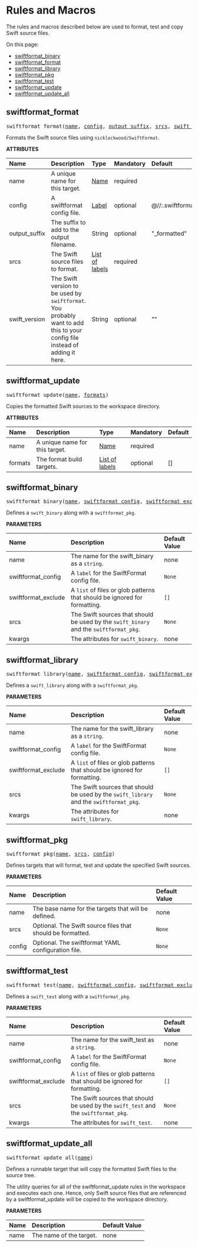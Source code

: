 <!-- Generated with Stardoc, Do Not Edit! -->
# Rules and Macros

The rules and macros described below are used to format, test and 
copy Swift source files.

On this page:

  * [swiftformat_binary](#swiftformat_binary)
  * [swiftformat_format](#swiftformat_format)
  * [swiftformat_library](#swiftformat_library)
  * [swiftformat_pkg](#swiftformat_pkg)
  * [swiftformat_test](#swiftformat_test)
  * [swiftformat_update](#swiftformat_update)
  * [swiftformat_update_all](#swiftformat_update_all)


<a id="#swiftformat_format"></a>

## swiftformat_format

<pre>
swiftformat_format(<a href="#swiftformat_format-name">name</a>, <a href="#swiftformat_format-config">config</a>, <a href="#swiftformat_format-output_suffix">output_suffix</a>, <a href="#swiftformat_format-srcs">srcs</a>, <a href="#swiftformat_format-swift_version">swift_version</a>)
</pre>

Formats the Swift source files using `nicklockwood/SwiftFormat`.

**ATTRIBUTES**


| Name  | Description | Type | Mandatory | Default |
| :------------- | :------------- | :------------- | :------------- | :------------- |
| <a id="swiftformat_format-name"></a>name |  A unique name for this target.   | <a href="https://bazel.build/docs/build-ref.html#name">Name</a> | required |  |
| <a id="swiftformat_format-config"></a>config |  A swiftformat config file.   | <a href="https://bazel.build/docs/build-ref.html#labels">Label</a> | optional | @//:.swiftformat |
| <a id="swiftformat_format-output_suffix"></a>output_suffix |  The suffix to add to the output filename.   | String | optional | "_formatted" |
| <a id="swiftformat_format-srcs"></a>srcs |  The Swift source files to format.   | <a href="https://bazel.build/docs/build-ref.html#labels">List of labels</a> | required |  |
| <a id="swiftformat_format-swift_version"></a>swift_version |  The Swift version to be used by <code>swiftformat</code>. You probably want to add this to your config file instead of adding it here.   | String | optional | "" |


<a id="#swiftformat_update"></a>

## swiftformat_update

<pre>
swiftformat_update(<a href="#swiftformat_update-name">name</a>, <a href="#swiftformat_update-formats">formats</a>)
</pre>

Copies the formatted Swift sources to the workspace directory.

**ATTRIBUTES**


| Name  | Description | Type | Mandatory | Default |
| :------------- | :------------- | :------------- | :------------- | :------------- |
| <a id="swiftformat_update-name"></a>name |  A unique name for this target.   | <a href="https://bazel.build/docs/build-ref.html#name">Name</a> | required |  |
| <a id="swiftformat_update-formats"></a>formats |  The format build targets.   | <a href="https://bazel.build/docs/build-ref.html#labels">List of labels</a> | optional | [] |


<a id="#swiftformat_binary"></a>

## swiftformat_binary

<pre>
swiftformat_binary(<a href="#swiftformat_binary-name">name</a>, <a href="#swiftformat_binary-swiftformat_config">swiftformat_config</a>, <a href="#swiftformat_binary-swiftformat_exclude">swiftformat_exclude</a>, <a href="#swiftformat_binary-srcs">srcs</a>, <a href="#swiftformat_binary-kwargs">kwargs</a>)
</pre>

Defines a `swift_binary` along with a `swiftformat_pkg`.

**PARAMETERS**


| Name  | Description | Default Value |
| :------------- | :------------- | :------------- |
| <a id="swiftformat_binary-name"></a>name |  The name for the swift_binary as a <code>string</code>.   |  none |
| <a id="swiftformat_binary-swiftformat_config"></a>swiftformat_config |  A <code>label</code> for the SwiftFormat config file.   |  <code>None</code> |
| <a id="swiftformat_binary-swiftformat_exclude"></a>swiftformat_exclude |  A <code>list</code> of files or glob patterns that should be ignored for formatting.   |  <code>[]</code> |
| <a id="swiftformat_binary-srcs"></a>srcs |  The Swift sources that should be used by the <code>swift_binary</code> and the <code>swiftformat_pkg</code>.   |  <code>None</code> |
| <a id="swiftformat_binary-kwargs"></a>kwargs |  The attributes for <code>swift_binary</code>.   |  none |


<a id="#swiftformat_library"></a>

## swiftformat_library

<pre>
swiftformat_library(<a href="#swiftformat_library-name">name</a>, <a href="#swiftformat_library-swiftformat_config">swiftformat_config</a>, <a href="#swiftformat_library-swiftformat_exclude">swiftformat_exclude</a>, <a href="#swiftformat_library-srcs">srcs</a>, <a href="#swiftformat_library-kwargs">kwargs</a>)
</pre>

Defines a `swift_library` along with a `swiftformat_pkg`.

**PARAMETERS**


| Name  | Description | Default Value |
| :------------- | :------------- | :------------- |
| <a id="swiftformat_library-name"></a>name |  The name for the swift_library as a <code>string</code>.   |  none |
| <a id="swiftformat_library-swiftformat_config"></a>swiftformat_config |  A <code>label</code> for the SwiftFormat config file.   |  <code>None</code> |
| <a id="swiftformat_library-swiftformat_exclude"></a>swiftformat_exclude |  A <code>list</code> of files or glob patterns that should be ignored for formatting.   |  <code>[]</code> |
| <a id="swiftformat_library-srcs"></a>srcs |  The Swift sources that should be used by the <code>swift_library</code> and the <code>swiftformat_pkg</code>.   |  <code>None</code> |
| <a id="swiftformat_library-kwargs"></a>kwargs |  The attributes for <code>swift_library</code>.   |  none |


<a id="#swiftformat_pkg"></a>

## swiftformat_pkg

<pre>
swiftformat_pkg(<a href="#swiftformat_pkg-name">name</a>, <a href="#swiftformat_pkg-srcs">srcs</a>, <a href="#swiftformat_pkg-config">config</a>)
</pre>

Defines targets that will format, test and update the specified Swift sources.

**PARAMETERS**


| Name  | Description | Default Value |
| :------------- | :------------- | :------------- |
| <a id="swiftformat_pkg-name"></a>name |  The base name for the targets that will be defined.   |  none |
| <a id="swiftformat_pkg-srcs"></a>srcs |  Optional. The Swift source files that should be formatted.   |  <code>None</code> |
| <a id="swiftformat_pkg-config"></a>config |  Optional. The swiftformat YAML configuration file.   |  <code>None</code> |


<a id="#swiftformat_test"></a>

## swiftformat_test

<pre>
swiftformat_test(<a href="#swiftformat_test-name">name</a>, <a href="#swiftformat_test-swiftformat_config">swiftformat_config</a>, <a href="#swiftformat_test-swiftformat_exclude">swiftformat_exclude</a>, <a href="#swiftformat_test-srcs">srcs</a>, <a href="#swiftformat_test-kwargs">kwargs</a>)
</pre>

Defines a `swift_test` along with a `swiftformat_pkg`.

**PARAMETERS**


| Name  | Description | Default Value |
| :------------- | :------------- | :------------- |
| <a id="swiftformat_test-name"></a>name |  The name for the swift_test as a <code>string</code>.   |  none |
| <a id="swiftformat_test-swiftformat_config"></a>swiftformat_config |  A <code>label</code> for the SwiftFormat config file.   |  <code>None</code> |
| <a id="swiftformat_test-swiftformat_exclude"></a>swiftformat_exclude |  A <code>list</code> of files or glob patterns that should be ignored for formatting.   |  <code>[]</code> |
| <a id="swiftformat_test-srcs"></a>srcs |  The Swift sources that should be used by the <code>swift_test</code> and the <code>swiftformat_pkg</code>.   |  <code>None</code> |
| <a id="swiftformat_test-kwargs"></a>kwargs |  The attributes for <code>swift_test</code>.   |  none |


<a id="#swiftformat_update_all"></a>

## swiftformat_update_all

<pre>
swiftformat_update_all(<a href="#swiftformat_update_all-name">name</a>)
</pre>

Defines a runnable target that will copy the formatted Swift files to the source tree.

The utility queries for all of the swiftformat_update rules in the
workspace and executes each one. Hence, only Swift source files that are
referenced by a swiftformat_update will be copied to the workspace
directory.


**PARAMETERS**


| Name  | Description | Default Value |
| :------------- | :------------- | :------------- |
| <a id="swiftformat_update_all-name"></a>name |  The name of the target.   |  none |


